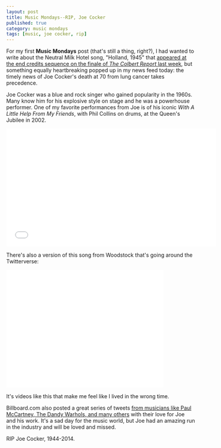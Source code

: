 ```yaml
---
layout: post
title: Music Mondays--RIP, Joe Cocker
published: true
category: music mondays
tags: [music, joe cocker, rip]
---
```


For my first **Music Mondays** post (that's still a thing, right?), I had wanted to write about the Neutral Milk Hotel song, "Holland, 1945" that [appeared at the end credits sequence on the finale of *The Colbert Report* last week](http://consequenceofsound.net/2014/12/heres-why-stephen-colbert-played-neutral-milk-hotels-holland-1945-to-close-the-colbert-report/), but something equally heartbreaking popped up in my news feed today: the timely news of Joe Cocker's death at 70 from lung cancer takes precedence.

Joe Cocker was a blue and rock singer who gained popularity in the 1960s. Many know him for his explosive style on stage and he was a powerhouse performer. One of my favorite performances from Joe is of his iconic *With A Little Help From My Friends*, with Phil Collins on drums, at the Queen's Jubilee in 2002.

<iframe width="560" height="315" src="//www.youtube.com/embed/_wG6Cgmgn5U" frameborder="0" allowfullscreen></iframe>

There's also a version of this song from Woodstock that's going around the Twitterverse:

<iframe width="420" height="315" src="//www.youtube.com/embed/bRzKUVjHkGk" frameborder="0" allowfullscreen></iframe>

It's videos like this that make me feel like I lived in the wrong time.

Billboard.com also posted a great series of tweets [from musicians like Paul McCartney, The Dandy Warhols, and many others](http://www.billboard.com/articles/news/6415040/joe-cocker-dead-reaction) with their love for Joe and his work. It's a sad day for the music world, but Joe had an amazing run in the industry and will be loved and missed.

RIP Joe Cocker, 1944-2014.
